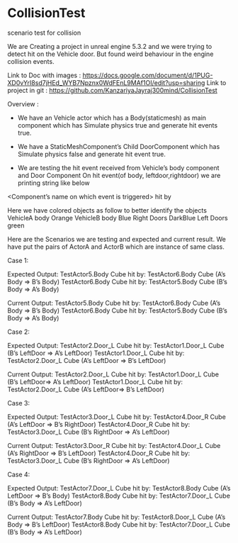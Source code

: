 # CollisionTest
scenario test for collision

We are Creating a project in unreal engine 5.3.2 and  we were trying to detect hit on the Vehicle door.
But found weird behaviour in the engine collision events.

Link to Doc with images :  https://docs.google.com/document/d/1PUG-XD0vYrI8sd7jHEd_WYB7Npznx0WdFEnL9MAf1OI/edit?usp=sharing
Link to project in git : https://github.com/KanzariyaJayraj300mind/CollisionTest

Overview : 
- We have an Vehicle actor which has a Body(staticmesh) as main component which has Simulate physics true and generate hit events true.
- We have a StaticMeshComponent’s Child DoorComponent which has 
Simulate physics false and generate hit event true.

- We are testing the hit event received from Vehicle’s body component and Door Component
On hit event(of body, leftdoor,rightdoor) we are printing string like below

<Component’s name on which event is triggered> hit by <Other component from hit result>

 Here we have colored objects as follow to better identify the objects
VehicleA body Orange
VehicleB body Blue
Right Doors DarkBlue
Left Doors green


Here are the Scenarios we are testing and expected and current result.
We have put the pairs of ActorA and ActorB  which are instance of same class.

Case 1:

Expected Output: 
TestActor5.Body Cube hit by: TestActor6.Body Cube (A’s Body  => B’s Body)
TestActor6.Body Cube hit by: TestActor5.Body Cube (B’s Body  => A’s Body)

Current Output:
TestActor5.Body Cube hit by: TestActor6.Body Cube (A’s Body  => B’s Body)
TestActor6.Body Cube hit by: TestActor5.Body Cube (B’s Body  => A’s Body)


Case 2:

Expected Output: 
TestActor2.Door_L Cube hit by: TestActor1.Door_L Cube (B’s LeftDoor => A’s LeftDoor)
TestActor1.Door_L Cube hit by: TestActor2.Door_L Cube (A’s LeftDoor => B’s LeftDoor)

Current Output:
TestActor2.Door_L Cube hit by: TestActor1.Door_L Cube (B’s LeftDoor=> A’s LeftDoor)
TestActor1.Door_L Cube hit by: TestActor2.Door_L Cube (A’s LeftDoor=> B’s LeftDoor)


Case 3:

Expected Output: 
TestActor3.Door_L Cube hit by: TestActor4.Door_R Cube (A’s LeftDoor => B’s RightDoor)
TestActor4.Door_R Cube hit by: TestActor3.Door_L Cube (B’s RightDoor => A’s LeftDoor)

Current Output:
TestActor3.Door_R Cube hit by: TestActor4.Door_L Cube (A’s RightDoor => B’s LeftDoor)
TestActor4.Door_R Cube hit by: TestActor3.Door_L Cube (B’s RightDoor => A’s LeftDoor)
























Case 4:



Expected Output: 
TestActor7.Door_L Cube hit by: TestActor8.Body Cube (A’s LeftDoor => B’s Body)
TestActor8.Body Cube hit by: TestActor7.Door_L Cube (B’s Body => A’s LeftDoor)

Current Output:
TestActor7.Body Cube hit by: TestActor8.Door_L Cube (A’s Body => B’s LeftDoor)
TestActor8.Body Cube hit by: TestActor7.Door_L Cube (B’s Body => A’s LeftDoor)


